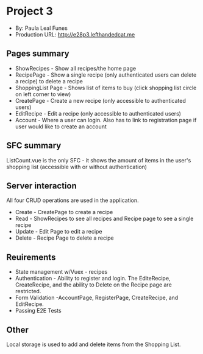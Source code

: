 # Project 3
+ By: Paula Leal Funes
+ Production URL: http://e28p3.lefthandedcat.me

## Pages summary
* ShowRecipes - Show all recipes/the home page
* RecipePage - Show a single recipe (only authenticated users can delete a recipe) to delete a recipe
* ShoppingList Page - Shows list of items to buy (click shopping list circle on left corner to view)
* CreatePage - Create a new recipe (only accessible to authenticated users)
* EditRecipe - Edit a recipe (only accessible to authenticated users)
* Account - Where a user can login. Also has to link to registration page if user would like to create an account

## SFC summary
ListCount.vue is the only SFC - it shows the amount of items in the user's shopping list (accessible with or without authentication)
  
## Server interaction
All four CRUD operations are used in the application.
* Create - CreatePage to create a recipe
* Read - ShowRecipes to see all recipes and Recipe page to see a single recipe
* Update - Edit Page to edit a recipe
* Delete - Recipe Page to delete a recipe

## Reuirements
* State management w/Vuex - recipes
* Authentication - Ability to register and login. The EditeRecipe, CreateRecipe, and the ability to Delete on the Recipe page are restricted.
* Form Validation -AccountPage, RegisterPage, CreateRecipe, and EditRecipe.
* Passing E2E Tests

## Other 
Local storage is used to add and delete items from the Shopping List.
